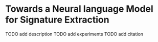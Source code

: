 # Towards a Neural language Model for Signature Extraction

TODO add description
TODO add experiments
TODO add citation


